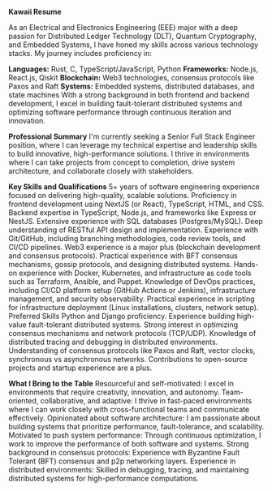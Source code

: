 **Kawaii Resume**

As an Electrical and Electronics Engineering (EEE) major with a deep passion for Distributed Ledger Technology (DLT), Quantum Cryptography, and Embedded Systems, I have honed my skills across various technology stacks. My journey includes proficiency in:

**Languages:** Rust, C, TypeScript/JavaScript, Python
**Frameworks:** Node.js, React.js, Qiskit
**Blockchain:** Web3 technologies, consensus protocols like Paxos and Raft
**Systems:** Embedded systems, distributed databases, and state machines
With a strong background in both frontend and backend development, I excel in building fault-tolerant distributed systems and optimizing software performance through continuous iteration and innovation.

**Professional Summary**
I'm currently seeking a Senior Full Stack Engineer position, where I can leverage my technical expertise and leadership skills to build innovative, high-performance solutions. I thrive in environments where I can take projects from concept to completion, drive system architecture, and collaborate closely with stakeholders.

**Key Skills and Qualifications**
5+ years of software engineering experience focused on delivering high-quality, scalable solutions.
Proficiency in frontend development using NextJS (or React), TypeScript, HTML, and CSS.
Backend expertise in TypeScript, Node.js, and frameworks like Express or NestJS.
Extensive experience with SQL databases (Postgres/MySQL).
Deep understanding of RESTful API design and implementation.
Experience with Git/GitHub, including branching methodologies, code review tools, and CI/CD pipelines.
Web3 experience is a major plus (blockchain development and consensus protocols).
Practical experience with BFT consensus mechanisms, gossip protocols, and designing distributed systems.
Hands-on experience with Docker, Kubernetes, and infrastructure as code tools such as Terraform, Ansible, and Puppet.
Knowledge of DevOps practices, including CI/CD platform setup (GitHub Actions or Jenkins), infrastructure management, and security observability.
Practical experience in scripting for infrastructure deployment (Linux installations, clusters, network setup).
Preferred Skills
Python and Django proficiency.
Experience building high-value fault-tolerant distributed systems.
Strong interest in optimizing consensus mechanisms and network protocols (TCP/UDP).
Knowledge of distributed tracing and debugging in distributed environments.
Understanding of consensus protocols like Paxos and Raft, vector clocks, synchronous vs asynchronous networks.
Contributions to open-source projects and startup experience are a plus.

**What I Bring to the Table**
Resourceful and self-motivated: I excel in environments that require creativity, innovation, and autonomy.
Team-oriented, collaborative, and adaptive: I thrive in fast-paced environments where I can work closely with cross-functional teams and communicate effectively.
Opinionated about software architecture: I am passionate about building systems that prioritize performance, fault-tolerance, and scalability.
Motivated to push system performance: Through continuous optimization, I work to improve the performance of both software and systems.
Strong background in consensus protocols: Experience with Byzantine Fault Tolerant (BFT) consensus and p2p networking layers.
Experience in distributed environments: Skilled in debugging, tracing, and maintaining distributed systems for high-performance computations.
